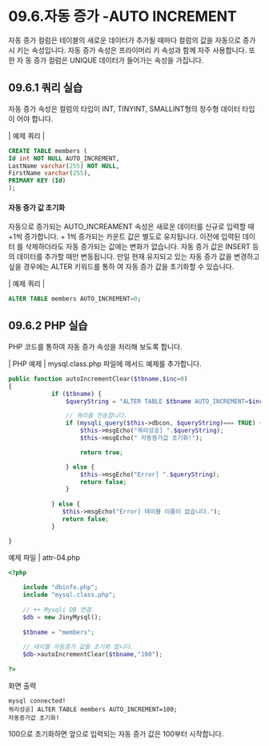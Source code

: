 # 09.6.자동 증가 -AUTO INCREMENT 
자동 증가 컬럼은 테이블의 새로운 데이터가 추가될 때마다 컬럼의 값을 자동으로 증가시 키는 속성입니다. 자동 증가 속성은 프라이머리 키 속성과 함께 자주 사용합니다. 또한 자 동 증가 컬럼은 UNIQUE 데이터가 들어가는 속성을 가집니다.  

## 09.6.1 쿼리 실습 
자동 증가 속성은 컬럼의 타입이 INT, TINYINT, SMALLINT형의 정수형 데이터 타입이 어야 합니다.  

| 예제 쿼리 | 
```sql
CREATE TABLE members (
Id int NOT NULL AUTO_INCREMENT,
LastName varchar(255) NOT NULL,
FirstName varchar(255),
PRIMARY KEY (Id)
);

```

#### 자동 증가 값 초기화 
자동으로 증가되는 AUTO_INCREAMENT 속성은 새로운 데이터를 신규로 입력할 때 +1씩 증가합니다. + 1씩 증가되는 카운트 값은 별도로 유지됩니다. 이전에 입력된 데이터 를 삭제하더라도 자동 증가되는 값에는 변화가 없습니다. 자동 증가 값은 INSERT 등의 데이터를 추가할 때만 변동됩니다. 
만일 현재 유지되고 있는 자동 증가 값을 변경하고 싶을 경우에는 ALTER 키워드를 통하 여 자동 증가 값을 초기화할 수 있습니다.  

| 예제 쿼리 | 
```sql
ALTER TABLE members AUTO_INCREMENT=0; 
```

## 09.6.2 PHP 실습 
PHP 코드를 통하여 자동 증가 속성을 처리해 보도록 합니다.  

| PHP 예제 | 
mysql.class.php 파일에 메서드 예제를 추가합니다.  

```php
public function autoIncrementClear($tbname,$inc=0)
{
            if ($tbname) {
                $queryString = "ALTER TABLE $tbname AUTO_INCREMENT=$inc;";

                // 쿼리를 전송합니다.
                if (mysqli_query($this->dbcon, $queryString)=== TRUE) {
                    $this->msgEcho("쿼리성공] ".$queryString);
                    $this->msgEcho(" 자동증가값 초기화!");

                    return true; 

                } else {
                    $this->msgEcho("Error] ".$queryString);
                    return false;
                }                
            
            } else {
               $this->msgEcho("Error] 테이블 이름이 없습니다.");
               return false;
            }

}

```

예제 파일 | attr-04.php 
```php
<?php
 
	include "dbinfo.php";
	include "mysql.class.php";
 
	// ++ Mysqli DB 연결.
	$db = new JinyMysql();
 
	$tbname = "members";
    
	// 테이블 자동증가 값을 초기화 합니다.
	$db->autoIncrementClear($tbname,"100");
 
?>

```

화면 출력 
```
mysql connected!
쿼리성공] ALTER TABLE members AUTO_INCREMENT=100;
자동증가값 초기화!

```

100으로 초기화하면 앞으로 입력되는 자동 증가 값은 100부터 시작합니다.  
